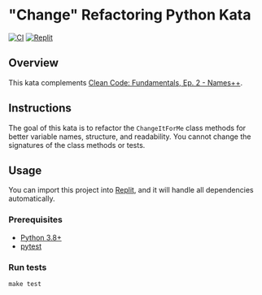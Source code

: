 # "Change" Refactoring Python Kata

[![CI](https://github.com/Coding-Cuddles/change-refactoring-python-kata/actions/workflows/main.yml/badge.svg)](https://github.com/Coding-Cuddles/change-refactoring-python-kata/actions/workflows/main.yml)
[![Replit](https://replit.com/badge?caption=Try%20with%20Replit&variant=small)](https://replit.com/new/github/Coding-Cuddles/change-refactoring-pythong-kata)

## Overview

This kata complements [Clean Code: Fundamentals, Ep. 2 - Names++](https://cleancoders.com/episode/clean-code-episode-2).

## Instructions

The goal of this kata is to refactor the `ChangeItForMe` class methods for
better variable names, structure, and readability. You cannot change the
signatures of the class methods or tests.

## Usage

You can import this project into [Replit](https://replit.com), and it will
handle all dependencies automatically.

### Prerequisites

* [Python 3.8+](https://www.python.org/)
* [pytest](https://pytest.org)

### Run tests

```console
make test
```
